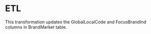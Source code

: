 # ETL

This transformation updates the GlobalLocalCode and FocusBrandInd columns in BrandMarket table.

